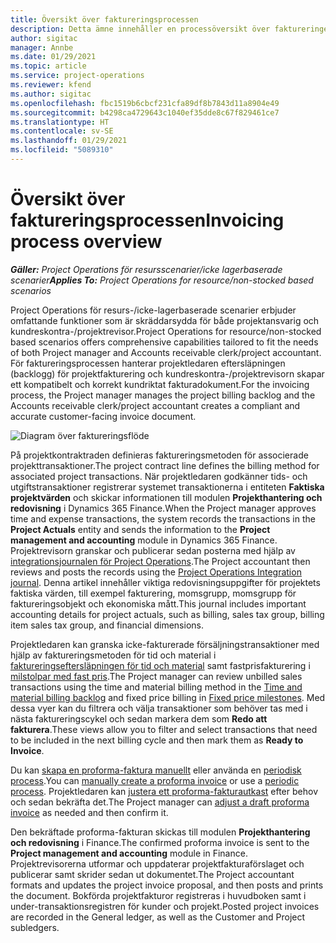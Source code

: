 ```yaml
---
title: Översikt över faktureringsprocessen
description: Detta ämne innehåller en processöversikt över faktureringen i Project Operations för resurs- eller icke-lagerbaserade scenarier.
author: sigitac
manager: Annbe
ms.date: 01/29/2021
ms.topic: article
ms.service: project-operations
ms.reviewer: kfend
ms.author: sigitac
ms.openlocfilehash: fbc1519b6cbcf231cfa89df8b7843d11a8904e49
ms.sourcegitcommit: b4298ca4729643c1040ef35dde8c67f829461ce7
ms.translationtype: HT
ms.contentlocale: sv-SE
ms.lasthandoff: 01/29/2021
ms.locfileid: "5089310"
---
```

# <a name="invoicing-process-overview"></a><span data-ttu-id="15393-103">Översikt över faktureringsprocessen</span><span class="sxs-lookup"><span data-stu-id="15393-103">Invoicing process overview</span></span>

<span data-ttu-id="15393-104">_**Gäller:** Project Operations för resursscenarier/icke lagerbaserade scenarier_</span><span class="sxs-lookup"><span data-stu-id="15393-104">_**Applies To:** Project Operations for resource/non-stocked based scenarios_</span></span>

<span data-ttu-id="15393-105">Project Operations för resurs-/icke-lagerbaserade scenarier erbjuder omfattande funktioner som är skräddarsydda för både projektansvarig och kundreskontra-/projektrevisor.</span><span class="sxs-lookup"><span data-stu-id="15393-105">Project Operations for resource/non-stocked based scenarios offers comprehensive capabilities tailored to fit the needs of both Project manager and Accounts receivable clerk/project accountant.</span></span> <span data-ttu-id="15393-106">För faktureringsprocessen hanterar projektledaren eftersläpningen (backlogg) för projektfakturering och kundreskontra-/projektrevisorn skapar ett kompatibelt och korrekt kundriktat fakturadokument.</span><span class="sxs-lookup"><span data-stu-id="15393-106">For the invoicing process, the Project manager manages the project billing backlog and the Accounts receivable clerk/project accountant creates a compliant and accurate customer-facing invoice document.</span></span>

![Diagram över faktureringsflöde](./media/invoicing-flow.png)

<span data-ttu-id="15393-108">På projektkontraktraden definieras faktureringsmetoden för associerade projekttransaktioner.</span><span class="sxs-lookup"><span data-stu-id="15393-108">The project contract line defines the billing method for associated project transactions.</span></span> <span data-ttu-id="15393-109">När projektledaren godkänner tids- och utgiftstransaktioner registrerar systemet transaktionerna i entiteten **Faktiska projektvärden** och skickar informationen till modulen **Projekthantering och redovisning** i Dynamics 365 Finance.</span><span class="sxs-lookup"><span data-stu-id="15393-109">When the Project manager approves time and expense transactions, the system records the transactions in the **Project Actuals** entity and sends the information to the **Project management and accounting** module in Dynamics 365 Finance.</span></span> <span data-ttu-id="15393-110">Projektrevisorn granskar och publicerar sedan posterna med hjälp av [integrationsjournalen för Project Operations](../project-accounting/project-operations-integration-journal.md).</span><span class="sxs-lookup"><span data-stu-id="15393-110">The Project accountant then reviews and posts the records using the [Project Operations Integration journal](../project-accounting/project-operations-integration-journal.md).</span></span> <span data-ttu-id="15393-111">Denna artikel innehåller viktiga redovisningsuppgifter för projektets faktiska värden, till exempel fakturering, momsgrupp, momsgrupp för faktureringsobjekt och ekonomiska mått.</span><span class="sxs-lookup"><span data-stu-id="15393-111">This journal includes important accounting details for project actuals, such as billing, sales tax group, billing item sales tax group, and financial dimensions.</span></span>

<span data-ttu-id="15393-112">Projektledaren kan granska icke-fakturerade försäljningstransaktioner med hjälp av faktureringsmetoden för tid och material i [faktureringseftersläpningen för tid och material](../proforma-invoicing/manage-billing-backlog.md#time-and-material-billing-backlog) samt fastprisfakturering i [milstolpar med fast pris](../proforma-invoicing/manage-billing-backlog.md#fixed-price-milestones).</span><span class="sxs-lookup"><span data-stu-id="15393-112">The Project manager can review unbilled sales transactions using the time and material billing method in the [Time and material billing backlog](../proforma-invoicing/manage-billing-backlog.md#time-and-material-billing-backlog) and fixed price billing in [Fixed price milestones](../proforma-invoicing/manage-billing-backlog.md#fixed-price-milestones).</span></span> <span data-ttu-id="15393-113">Med dessa vyer kan du filtrera och välja transaktioner som behöver tas med i nästa faktureringscykel och sedan markera dem som **Redo att fakturera**.</span><span class="sxs-lookup"><span data-stu-id="15393-113">These views allow you to filter and select transactions that need to be included in the next billing cycle and then mark them as **Ready to Invoice**.</span></span>

<span data-ttu-id="15393-114">Du kan [skapa en proforma-faktura manuellt](../proforma-invoicing/create-manual-proforma-invoice.md) eller använda en [periodisk process](../proforma-invoicing/configure-automated-invoice-creation.md).</span><span class="sxs-lookup"><span data-stu-id="15393-114">You can [manually create a proforma invoice](../proforma-invoicing/create-manual-proforma-invoice.md) or use a [periodic process](../proforma-invoicing/configure-automated-invoice-creation.md).</span></span> <span data-ttu-id="15393-115">Projektledaren kan [justera ett proforma-fakturautkast](../proforma-invoicing/manage-proforma-invoice.md) efter behov och sedan bekräfta det.</span><span class="sxs-lookup"><span data-stu-id="15393-115">The Project manager can [adjust a draft proforma invoice](../proforma-invoicing/manage-proforma-invoice.md) as needed and then confirm it.</span></span>

<span data-ttu-id="15393-116">Den bekräftade proforma-fakturan skickas till modulen **Projekthantering och redovisning** i Finance.</span><span class="sxs-lookup"><span data-stu-id="15393-116">The confirmed proforma invoice is sent to the **Project management and accounting** module in Finance.</span></span> <span data-ttu-id="15393-117">Projektrevisorerna utformar och uppdaterar projektfakturaförslaget och publicerar samt skrider sedan ut dokumentet.</span><span class="sxs-lookup"><span data-stu-id="15393-117">The Project accountant formats and updates the project invoice proposal, and then posts and prints the document.</span></span> <span data-ttu-id="15393-118">Bokförda projektfakturor registreras i huvudboken samt i under-transaktionsregistren för kunder och projekt.</span><span class="sxs-lookup"><span data-stu-id="15393-118">Posted project invoices are recorded in the General ledger, as well as the Customer and Project subledgers.</span></span>
